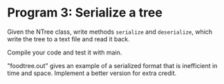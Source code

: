 # Program 3: Serialize a tree

Given the NTree class, write methods ```serialize``` and ```deserialize```, which write the tree to a text file and read it back.

Compile your code and test it with main.

"foodtree.out" gives an example of a serialized format that is inefficient in time and space. Implement a better version for extra credit.
